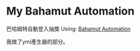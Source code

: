 # My Bahamut Automation
巴哈姆特自動登入抽獎
Using: [Bahamut Automation](https://gitlab.com/JacobLinCool/bahamut-automation)

我做了yml產生器的部分。

